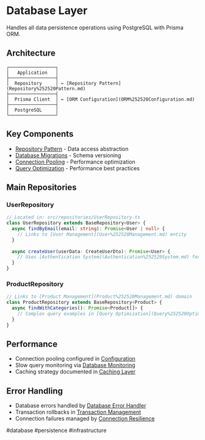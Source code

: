 # Database Layer

Handles all data persistence operations using PostgreSQL with Prisma ORM.

## Architecture

```
┌─────────────────┐
│   Application   │
├─────────────────┤
│  Repository     │ ← [Repository Pattern](Repository%252520Pattern.md)
├─────────────────┤
│  Prisma Client  │ ← [ORM Configuration](ORM%252520Configuration.md)
├─────────────────┤
│  PostgreSQL     │
└─────────────────┘
```

## Key Components

- [Repository Pattern](Repository%252520Pattern.md) - Data access abstraction
- [Database Migrations](Database%252520Migrations.md) - Schema versioning
- [Connection Pooling](Connection%252520Pooling.md) - Performance optimization
- [Query Optimization](Query%252520Optimization.md) - Performance best practices

## Main Repositories

### UserRepository
```typescript
// Located in: src/repositories/UserRepository.ts
class UserRepository extends BaseRepository<User> {
  async findByEmail(email: string): Promise<User | null> {
    // Links to [User Management](User%252520Management.md) entity
  }
  
  async createUser(userData: CreateUserDto): Promise<User> {
    // Uses [Authentication System](Authentication%252520System.md) for password hashing
  }
}
```

### ProductRepository
```typescript
// Links to [Product Management](Product%252520Management.md) domain
class ProductRepository extends BaseRepository<Product> {
  async findWithCategories(): Promise<Product[]> {
    // Complex query examples in [Query Optimization](Query%252520Optimization.md)
  }
}
```

## Performance

- Connection pooling configured in [Configuration](../../05-operations/Configuration.md)
- Slow query monitoring via [Database Monitoring](Database%252520Monitoring.md)
- Caching strategy documented in [Caching Layer](Caching%252520Layer.md)

## Error Handling

- Database errors handled by [Database Error Handler](Database%252520Error%252520Handler.md)
- Transaction rollbacks in [Transaction Management](Transaction%252520Management.md)
- Connection failures managed by [Connection Resilience](Connection%252520Resilience.md)

#database #persistence #infrastructure
